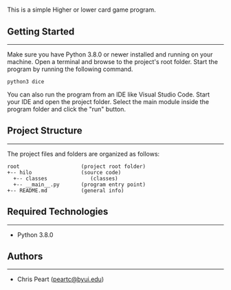 # <Hilo>

This is a simple Higher or lower card game program.

## Getting Started
---
Make sure you have Python 3.8.0 or newer installed and running on your machine. Open a terminal and 
browse to the project's root folder. Start the program by running the following command.
```
python3 dice 
```
You can also run the program from an IDE like Visual Studio Code. Start your IDE and open the 
project folder. Select the main module inside the program folder and click the "run" button.

## Project Structure
---
The project files and folders are organized as follows:
```
root                    (project root folder)
+-- hilo                (source code)
  +-- classes              (classes)
  +-- __main__.py       (program entry point)
+-- README.md           (general info)
```

## Required Technologies
---
* Python 3.8.0

## Authors
---
* Chris Peart (peartc@byui.edu)